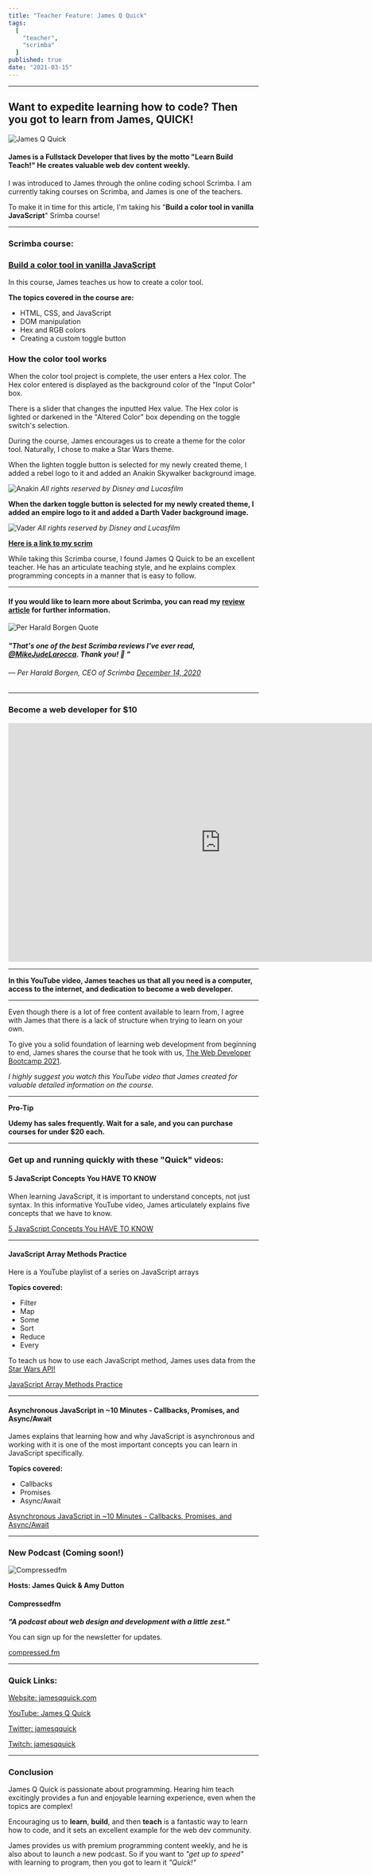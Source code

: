 ```yaml
---
title: "Teacher Feature: James Q Quick"
tags:
  [
    "teacher",
    "scrimba"
  ]
published: true
date: "2021-03-15"
---
```

---

## Want to expedite learning how to code? Then you got to learn from James, QUICK!

![James Q Quick](img/03-15-21/JamesQQuick.png)

#### James is a Fullstack Developer that lives by the motto "**Learn Build Teach!**" He creates valuable web dev content weekly.

I was introduced to James through the online coding school Scrimba. I am currently taking courses on Scrimba, and James is one of the teachers.

To make it in time for this article, I'm taking his "**Build a color tool in vanilla JavaScript**" Srimba course!

---

### Scrimba course:

### [Build a color tool in vanilla JavaScript](https://scrimba.com/learn/javascriptcolortool)

In this course, James teaches us how to create a color tool.

**The topics covered in the course are:**

* HTML, CSS, and JavaScript
* DOM manipulation
* Hex and RGB colors
* Creating a custom toggle button

### How the color tool works

When the color tool project is complete, the user enters a Hex color. The Hex color entered is displayed as the background color of the "Input Color" box.

There is a slider that changes the inputted Hex value. The Hex color is lighted or darkened in the "Altered Color" box depending on the toggle switch's selection.

During the course, James encourages us to create a theme for the color tool. Naturally, I chose to make a Star Wars theme.

When the lighten toggle button is selected for my newly created theme, I added a rebel logo to it and added an Anakin Skywalker background image.

![Anakin](img/03-15-21/Anakin.png)
*All rights reserved by Disney and Lucasfilm*

**When the darken toggle button is selected for my newly created theme, I added an empire logo to it and added a Darth Vader background image.**

![Vader](img/03-15-21/Vader.png)
*All rights reserved by Disney and Lucasfilm*

**[Here is a link to my scrim](https://scrimba.com/scrim/cofc440cd8e666e753d36659b)**

While taking this Scrimba course, I found James Q Quick to be an excellent teacher. He has an articulate teaching style, and he explains complex programming concepts in a manner that is easy to follow.

---

#### If you would like to learn more about Scrimba, you can read my [review article](https://selftaughttxg.com/2020/12-20/Review-Scrimba/) for further information.

![Per Harald Borgen Quote](../02-21/img/02-01-21/PerHaraldBorgen-Quote.png)

#### *"That&#39;s one of the best Scrimba reviews I&#39;ve ever read, <a href="https://twitter.com/MikeJudeLarocca?ref_src=twsrc%5Etfw">@MikeJudeLarocca</a>. Thank you! 🙏 "*
###### &mdash; Per Harald Borgen, CEO of Scrimba <a href="https://twitter.com/perborgen/status/1338462544143540227?ref_src=twsrc%5Etfw">December 14, 2020</a></blockquote>

---

### Become a web developer for $10

<iframe width="853" height="480" src="https://www.youtube.com/embed/ny8-_y_hGbs" frameborder="0" allow="accelerometer; autoplay; clipboard-write; encrypted-media; gyroscope; picture-in-picture" allowfullscreen></iframe>

---

**In this YouTube video, James teaches us that all you need is a computer, access to the internet, and dedication to become a web developer.**

---

Even though there is a lot of free content available to learn from, I agree with James that there is a lack of structure when trying to learn on your own.

To give you a solid foundation of learning web development from beginning to end, James shares the course that he took with us, [The Web Developer Bootcamp 2021](https://www.udemy.com/course/the-web-developer-bootcamp/).

*I highly suggest you watch this YouTube video that James created for valuable detailed information on the course.*

---

**Pro-Tip**

**Udemy has sales frequently. Wait for a sale, and you can purchase courses for under $20 each.**

---

### Get up and running quickly with these "Quick" videos:

#### 5 JavaScript Concepts You HAVE TO KNOW

When learning JavaScript, it is important to understand concepts, not just syntax. In this informative YouTube video, James articulately explains five concepts that we have to know.

[5 JavaScript Concepts You HAVE TO KNOW](https://youtu.be/a00NRSFgHsY)

---

#### JavaScript Array Methods Practice

Here is a YouTube playlist of a series on JavaScript arrays

**Topics covered:**

* Filter
* Map
* Some
* Sort
* Reduce
* Every

To teach us how to use each JavaScript method, James uses data from the [Star Wars API!](https://github.com/jamesqquick/javascript-array-functions-practice)

[JavaScript Array Methods Practice](https://www.youtube.com/playlist?list=PLDlWc9AfQBfZGZXFb_1tcRKwtCavR7AfT)

---

#### Asynchronous JavaScript in ~10 Minutes - Callbacks, Promises, and Async/Await

James explains that learning how and why JavaScript is asynchronous and working with it is one of the most important concepts you can learn in JavaScript specifically.

**Topics covered:**

* Callbacks
* Promises
* Async/Await

[Asynchronous JavaScript in ~10 Minutes - Callbacks, Promises, and Async/Await](https://www.youtube.com/watch?v=670f71LTWpM)

---

### New Podcast (Coming soon!)

![Compressedfm](img/03-15-21/Compressedfm.png)

**Hosts: James Quick & Amy Dutton**

#### Compressedfm

***"A podcast about web design and development with a little zest."***
<!-- "A weekly podcast about web design and development from James Quick and Amy Dutton." -->
You can sign up for the newsletter for updates.

[compressed.fm](https://www.compressed.fm/)

---

### Quick Links:

[Website: jamesqquick.com](https://www.jamesqquick.com/)

[YouTube: James Q Quick](https://www.youtube.com/channel/UC-T8W79DN6PBnzomelvqJYw)

[Twitter: jamesqquick](https://twitter.com/jamesqquick)

[Twitch: jamesqquick](https://www.twitch.tv/jamesqquick)

---

### Conclusion

James Q Quick is passionate about programming. Hearing him teach excitingly provides a fun and enjoyable learning experience, even when the topics are complex!

Encouraging us to **learn**, **build**, and then **teach** is a fantastic way to learn how to code, and it sets an excellent example for the web dev community.

James provides us with premium programming content weekly, and he is also about to launch a new podcast. So if you want to *"get up to speed"* with learning to program, then you got to learn it *"Quick!"*